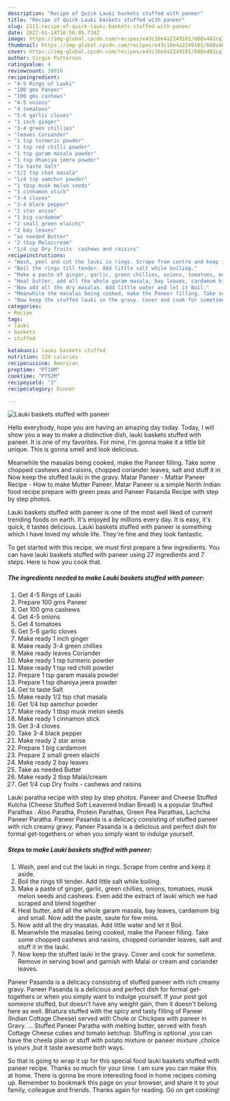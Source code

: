 ```yaml
---
description: "Recipe of Quick Lauki baskets stuffed with paneer"
title: "Recipe of Quick Lauki baskets stuffed with paneer"
slug: 2111-recipe-of-quick-lauki-baskets-stuffed-with-paneer
date: 2022-01-18T16:56:05.734Z
image: https://img-global.cpcdn.com/recipes/e43c16e4a2249101/680x482cq70/lauki-baskets-stuffed-with-paneer-recipe-main-photo.jpg
thumbnail: https://img-global.cpcdn.com/recipes/e43c16e4a2249101/680x482cq70/lauki-baskets-stuffed-with-paneer-recipe-main-photo.jpg
cover: https://img-global.cpcdn.com/recipes/e43c16e4a2249101/680x482cq70/lauki-baskets-stuffed-with-paneer-recipe-main-photo.jpg
author: Virgie Patterson
ratingvalue: 4
reviewcount: 30816
recipeingredient:
- "4-5 Rings of Lauki"
- "100 gms Paneer"
- "100 gms cashews"
- "4-5 onions"
- "4 tomatoes"
- "5-6 garlic cloves"
- "1 inch ginger"
- "3-4 green chillies"
- "leaves Coriander"
- "1 tsp turmeric powder"
- "1 tsp red chilli powder"
- "1 tsp garam masala powder"
- "1 tsp dhaniya jeera powder"
- "to taste Salt"
- "1/2 tsp chat masala"
- "1/4 tsp aamchur powder"
- "1 tbsp musk melon seeds"
- "1 cinnamon stick"
- "3-4 cloves"
- "3-4 black pepper"
- "2 star anise"
- "1 big cardamom"
- "2 small green elaichi"
- "2 bay leaves"
- "as needed Butter"
- "2 tbsp Malaicream"
- "1/4 cup Dry fruits  cashews and raisins"
recipeinstructions:
- "Wash, peel and cut the lauki in rings. Scrape from centre and keep it aside."
- "Boil the rings till tender. Add little salt while boiling."
- "Make a paste of ginger, garlic, green chillies, onions, tomatoes, musk melon seeds and cashews. Even add the extract of lauki which we had scraped and blend together"
- "Heat butter, add all the whole garam masala, bay leaves, cardamom big and small. Now add the paste, saute for few mins."
- "Now add all the dry masalas. Add little water and let it Boil."
- "Meanwhile the masalas being cooked, make the Paneer filling. Take some chopped cashews and raisins, chopped coriander leaves, salt and stuff it in the lauki."
- "Now keep the stuffed lauki in the gravy. Cover and cook for sometime. Remove in serving bowl and garnish with Malai or cream and coriander leaves."
categories:
- Recipe
tags:
- lauki
- baskets
- stuffed

katakunci: lauki baskets stuffed 
nutrition: 129 calories
recipecuisine: American
preptime: "PT10M"
cooktime: "PT52M"
recipeyield: "2"
recipecategory: Dinner

---
```



![Lauki baskets stuffed with paneer](https://img-global.cpcdn.com/recipes/e43c16e4a2249101/680x482cq70/lauki-baskets-stuffed-with-paneer-recipe-main-photo.jpg)

Hello everybody, hope you are having an amazing day today. Today, I will show you a way to make a distinctive dish, lauki baskets stuffed with paneer. It is one of my favorites. For mine, I'm gonna make it a little bit unique. This is gonna smell and look delicious.

Meanwhile the masalas being cooked, make the Paneer filling. Take some chopped cashews and raisins, chopped coriander leaves, salt and stuff it in Now keep the stuffed lauki in the gravy. Matar Paneer - Mattar Paneer Recipe - How to make Mutter Paneer. Matar Paneer is a simple North Indian food recipe prepare with green peas and Paneer Pasanda Recipe with step by step photos.

Lauki baskets stuffed with paneer is one of the most well liked of current trending foods on earth. It's enjoyed by millions every day. It is easy, it's quick, it tastes delicious. Lauki baskets stuffed with paneer is something which I have loved my whole life. They're fine and they look fantastic.


To get started with this recipe, we must first prepare a few ingredients. You can have lauki baskets stuffed with paneer using 27 ingredients and 7 steps. Here is how you cook that.

<!--inarticleads1-->

##### The ingredients needed to make Lauki baskets stuffed with paneer:

1. Get 4-5 Rings of Lauki
1. Prepare 100 gms Paneer
1. Get 100 gms cashews
1. Get 4-5 onions
1. Get 4 tomatoes
1. Get 5-6 garlic cloves
1. Make ready 1 inch ginger
1. Make ready 3-4 green chillies
1. Make ready leaves Coriander
1. Make ready 1 tsp turmeric powder
1. Make ready 1 tsp red chilli powder
1. Prepare 1 tsp garam masala powder
1. Prepare 1 tsp dhaniya jeera powder
1. Get to taste Salt
1. Make ready 1/2 tsp chat masala
1. Get 1/4 tsp aamchur powder
1. Make ready 1 tbsp musk melon seeds
1. Make ready 1 cinnamon stick
1. Get 3-4 cloves
1. Take 3-4 black pepper
1. Make ready 2 star anise
1. Prepare 1 big cardamom
1. Prepare 2 small green elaichi
1. Make ready 2 bay leaves
1. Take as needed Butter
1. Make ready 2 tbsp Malai/cream
1. Get 1/4 cup Dry fruits - cashews and raisins


Lauki paratha recipe with step by step photos. Paneer and Cheese Stuffed Kulcha (Cheese Stuffed Soft Leavened Indian Bread) is a popular Stuffed Parathas : Aloo Paratha, Protein Parathas, Green Pea Parathas, Lachcha Paneer Paratha. Paneer Pasanda is a delicacy consisting of stuffed paneer with rich creamy gravy. Paneer Pasanda is a delicious and perfect dish for formal get-togethers or when you simply want to indulge yourself. 

<!--inarticleads2-->

##### Steps to make Lauki baskets stuffed with paneer:

1. Wash, peel and cut the lauki in rings. Scrape from centre and keep it aside.
1. Boil the rings till tender. Add little salt while boiling.
1. Make a paste of ginger, garlic, green chillies, onions, tomatoes, musk melon seeds and cashews. Even add the extract of lauki which we had scraped and blend together
1. Heat butter, add all the whole garam masala, bay leaves, cardamom big and small. Now add the paste, saute for few mins.
1. Now add all the dry masalas. Add little water and let it Boil.
1. Meanwhile the masalas being cooked, make the Paneer filling. Take some chopped cashews and raisins, chopped coriander leaves, salt and stuff it in the lauki.
1. Now keep the stuffed lauki in the gravy. Cover and cook for sometime. Remove in serving bowl and garnish with Malai or cream and coriander leaves.


Paneer Pasanda is a delicacy consisting of stuffed paneer with rich creamy gravy. Paneer Pasanda is a delicious and perfect dish for formal get-togethers or when you simply want to indulge yourself. If your post got someone stuffed, but doesn&#39;t have any weight gain, then it doesn&#39;t belong here as well. Bhatura stuffed with the spicy and tasty filling of Paneer (Indian Cottage Cheese) served with Chole or Chickpea with paneer in Gravy. … Stuffed Paneer Paratha with melting butter, served with fresh Cottage Cheese cubes and tomato ketchup. Stuffing is optional ,you can have the cheela plain or stuff with potato mixture or paneer mixture ,choice is yours ,but it taste awesome both ways. 

So that is going to wrap it up for this special food lauki baskets stuffed with paneer recipe. Thanks so much for your time. I am sure you can make this at home. There is gonna be more interesting food in home recipes coming up. Remember to bookmark this page on your browser, and share it to your family, colleague and friends. Thanks again for reading. Go on get cooking!
